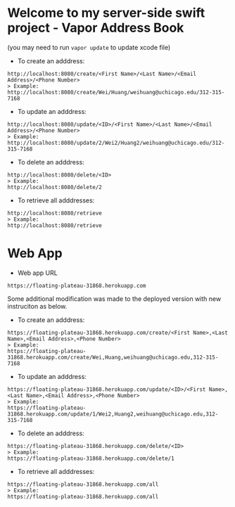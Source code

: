 # Welcome to my server-side swift project - Vapor Address Book
(you may need to run ```vapor update``` to update xcode file) 
- To create an adddress:
```
http://localhost:8080/create/<First Name>/<Last Name>/<Email Address>/<Phone Number>
> Example:
http://localhost:8080/create/Wei/Huang/weihuang@uchicago.edu/312-315-7168
```

- To update an adddress:
```
http://localhost:8080/update/<ID>/<First Name>/<Last Name>/<Email Address>/<Phone Number>
> Example:
http://localhost:8080/update/2/Wei2/Huang2/weihuang@uchicago.edu/312-315-7168
```

- To delete an adddress:
```
http://localhost:8080/delete/<ID>
> Example:
http://localhost:8080/delete/2
```

- To retrieve all adddresses:
```
http://localhost:8080/retrieve
> Example:
http://localhost:8080/retrieve
```

# Web App
- Web app URL
```
https://floating-plateau-31868.herokuapp.com
```
Some additional modification was made to the deployed version with new instruciton as below.
- To create an adddress:
```
https://floating-plateau-31868.herokuapp.com/create/<First Name>,<Last Name>,<Email Address>,<Phone Number>
> Example:
https://floating-plateau-31868.herokuapp.com/create/Wei,Huang,weihuang@uchicago.edu,312-315-7168
```

- To update an adddress:
```
https://floating-plateau-31868.herokuapp.com/update/<ID>/<First Name>,<Last Name>,<Email Address>,<Phone Number>
> Example:
https://floating-plateau-31868.herokuapp.com/update/1/Wei2,Huang2,weihuang@uchicago.edu,312-315-7168
```

- To delete an adddress:
```
https://floating-plateau-31868.herokuapp.com/delete/<ID>
> Example:
https://floating-plateau-31868.herokuapp.com/delete/1
```

- To retrieve all adddresses:
```
https://floating-plateau-31868.herokuapp.com/all
> Example:
https://floating-plateau-31868.herokuapp.com/all
```
